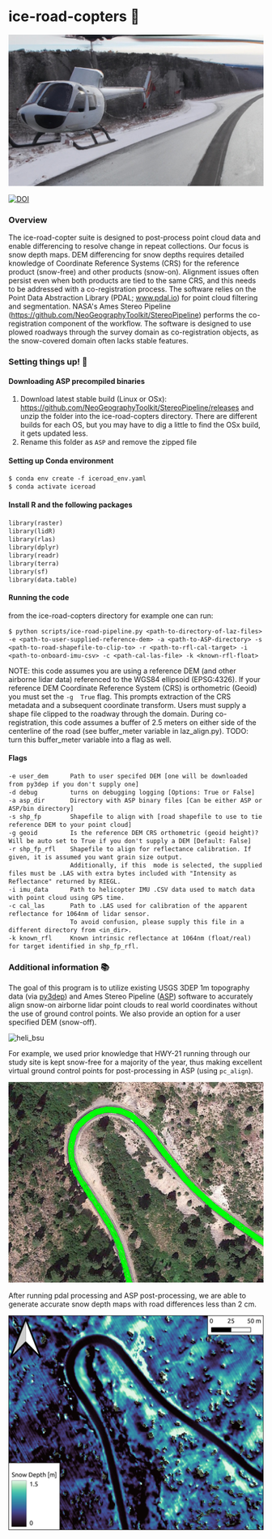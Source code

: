 # ice-road-copters :helicopter:

<img src="https://github.com/SnowEx/ice-road-copters/blob/main/ice-road-copter-title-img.jpg" width="1600">

[![DOI](https://zenodo.org/badge/505257224.svg)](https://zenodo.org/badge/latestdoi/505257224)

### Overview
The ice-road-copter suite is designed to post-process point cloud data and enable differencing to resolve change in repeat collections. Our focus is snow depth maps. DEM differencing for snow depths requires detailed knowledge of Coordinate Reference Systems (CRS) for the reference product (snow-free) and other products (snow-on). Alignment issues often persist even when both products are tied to the same CRS, and this needs to be addressed with a co-registration process.  The software relies on the Point Data Abstraction Library (PDAL; www.pdal.io) for point cloud filtering and segmentation.  NASA's Ames Stereo Pipeline  (https://github.com/NeoGeographyToolkit/StereoPipeline) performs the co-registration component of the workflow.  The software is designed to use plowed roadways through the survey domain as co-registration objects, as the snow-covered domain often lacks stable features.   
###  Setting things up! :hammer:
#### Downloading ASP precompiled binaries
1. Download latest stable build (Linux or OSx): https://github.com/NeoGeographyToolkit/StereoPipeline/releases and unzip the folder into the ice-road-copters directory. There are different builds for each OS, but you may have to dig a little to find the OSx build, it gets updated less.
2. Rename this folder as `ASP` and remove the zipped file


#### Setting up Conda environment 

```
$ conda env create -f iceroad_env.yaml
$ conda activate iceroad
```


#### Install R and the following packages 

```
library(raster)
library(lidR)
library(rlas)
library(dplyr)
library(readr)
library(terra)
library(sf)
library(data.table)

```


#### Running the code
from the ice-road-copters directory for example one can run:
```
$ python scripts/ice-road-pipeline.py <path-to-directory-of-laz-files> -e <path-to-user-supplied-reference-dem> -a <path-to-ASP-directory> -s <path-to-road-shapefile-to-clip-to> -r <path-to-rfl-cal-target> -i <path-to-onboard-imu-csv> -c <path-cal-las-file> -k <known-rfl-float>
```
NOTE: this code assumes you are using a reference DEM (and other airborne lidar data) referenced to the WGS84 ellipsoid (EPSG:4326). If your reference DEM Coordinate Reference System (CRS) is orthometric (Geoid) you must set the `-g  True` flag. This prompts extraction of the CRS metadata and a subsequent coordinate transform. Users must supply a shape file clipped to the roadway through the domain. During co-registration, this code assumes  a buffer of 2.5 meters on either side of the centerline of the road (see buffer_meter variable in laz_align.py). TODO: turn this buffer_meter variable into a flag as well.

#### Flags

```
-e user_dem      Path to user specifed DEM [one will be downloaded from py3dep if you don't supply one]
-d debug         turns on debugging logging [Options: True or False]
-a asp_dir       Directory with ASP binary files [Can be either ASP or ASP/bin directory]
-s shp_fp        Shapefile to align with [road shapefile to use to tie reference DEM to your point cloud]
-g geoid         Is the reference DEM CRS orthometric (geoid height)? Will be auto set to True if you don't supply a DEM [Default: False]
-r shp_fp_rfl    Shapefile to align for reflectance calibration. If given, it is assumed you want grain size output. 
                 Additionally, if this  mode is selected, the supplied files must be .LAS with extra bytes included with "Intensity as Reflectance" returned by RIEGL.
-i imu_data      Path to helicopter IMU .CSV data used to match data with point cloud using GPS time. 
-c cal_las       Path to .LAS used for calibration of the apparent reflectance for 1064nm of lidar sensor. 
                 To avoid confusion, please supply this file in a different directory from <in_dir>.
-k known_rfl     Known intrinsic reflectance at 1064nm (float/real) for target identified in shp_fp_rfl.
```


###  Additional information :books:
The goal of this program is to utilize existing USGS 3DEP 1m topography data (via [py3dep](https://github.com/hyriver/py3dep)) and Ames Stereo Pipeline ([ASP](https://github.com/NeoGeographyToolkit/StereoPipeline)) software to accurately align snow-on airborne lidar point clouds to real world coordinates without the use of ground control points. We also provide an option for a user specified DEM (snow-off).

![heli_bsu](./docs/heli.png) 

For example, we used prior knowledge that HWY-21 running through our study site is kept snow-free for a majority of the year, thus making excellent virtual ground control points for post-processing in ASP (using `pc_align`).

![roads](./docs/roads.png)

After running pdal processing and ASP post-processing, we are able to generate accurate snow depth maps with road differences less than 2 cm.

![snow](./docs/snow.jpeg)
